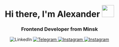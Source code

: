 <div id="header" align="center">
	<h1>Hi there, I'm Alexander <img src="https://media.giphy.com/media/hvRJCLFzcasrR4ia7z/giphy.gif" width="40"></h1>
	<h3>Frontend Developer from Minsk</h3>

<img src="https://img.shields.io/badge/LinkedIn-blue?style=for-the-badge&logo=linkedin&logoColor=white" alt="LinkedIn"/>
  </a>
  <a href="https://t.me/hell_llex">
 <img src="https://img.shields.io/badge/Telegram-blue?style=for-the-badge&logo=telegram&logoColor=white" alt="Telegram"/>
  </a>
  <a href="https://www.instagram.com/hell_llex/">
 <img src="https://img.shields.io/badge/Instagram-ff69b4?style=for-the-badge&logo=instagram&logoColor=white" alt="Instagram"/>
  </a>
  <a href="https://hell-llex.ga/">
 <img src="https://img.shields.io/badge/hell--llex-lightgrey?style=for-the-badge&logo=ghost&logoColor=white" alt="Instagram"/>
  </a>
</div>
</div>
<!--
**hell-llex/hell-llex** is a ✨ _special_ ✨ repository because its `README.md` (this file) appears on your GitHub profile.

Here are some ideas to get you started:

- 🔭 I’m currently working on ...
- 🌱 I’m currently learning ...
- 👯 I’m looking to collaborate on ...
- 🤔 I’m looking for help with ...
- 💬 Ask me about ...
- 📫 How to reach me: ...
- 😄 Pronouns: ...
- ⚡ Fun fact: ...
-->
